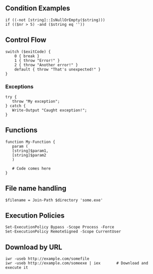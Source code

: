 ## Condition Examples

    if ((-not [string]::IsNullOrEmpty($string)))
    if (($nr > 5) -and ($string eq ''))

## Control Flow

    switch ($exitCode) {
        0 { break }
        1 { throw "Error!" }
        2 { throw "Another error!" }
        default { throw "That's unexpected!" }
    }

### Exceptions

    try {
       throw "My exception";
    } catch {
       Write-Output "Caught exception!";
    }

## Functions

    function My-Function {
       param (
       [string]$param1,
       [string]$param2
       )
       
       # Code comes here
    }

## File name handling

    $filename = Join-Path $directory 'some.exe'

## Execution Policies

    Set-ExecutionPolicy Bypass -Scope Process -Force
    Set-ExecutionPolicy RemoteSigned -Scope CurrentUser

## Download by URL

    iwr -useb http://example.com/somefile
    iwr -useb http://example.com/someexe | iex       # Download and execute it

